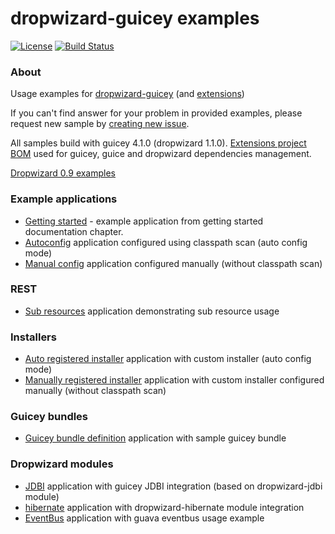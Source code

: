 # dropwizard-guicey examples
[![License](http://img.shields.io/badge/license-MIT-blue.svg?style=flat)](http://www.opensource.org/licenses/MIT)
[![Build Status](http://img.shields.io/travis/xvik/dropwizard-guicey-examples.svg)](https://travis-ci.org/xvik/dropwizard-guicey-examples)

### About

Usage examples for [dropwizard-guicey](https://github.com/xvik/dropwizard-guicey)
(and [extensions](https://github.com/xvik/dropwizard-guicey-ext))

If you can't find answer for your problem in provided examples, please request new sample by 
[creating new issue](https://github.com/xvik/dropwizard-guicey-examples/issues).

All samples build with guicey 4.1.0 (dropwizard 1.1.0). [Extensions project BOM](https://github.com/xvik/dropwizard-guicey-ext/tree/master/guicey-bom) 
used for guicey, guice and dropwizard dependencies management.

[Dropwizard 0.9 examples](https://github.com/xvik/dropwizard-guicey-examples/tree/dw-0.9)

### Example applications

* [Getting started](getting-started) - example application from getting started documentation chapter.
* [Autoconfig](autoconfig-base) 
application configured using classpath scan (auto config mode)
* [Manual config](manualconfig-base) 
application configured manually (without classpath scan)

### REST

* [Sub resources](rest-sub-resource)
application demonstrating sub resource usage

### Installers

* [Auto registered installer](autoconfig-installer) 
application with custom installer (auto config mode)
* [Manually registered installer](manualconfig-installer) 
application with custom installer configured manually (without classpath scan)

### Guicey bundles

* [Guicey bundle definition](bundle-base) 
application with sample guicey bundle

### Dropwizard modules

* [JDBI](jdbi) application with guicey JDBI integration (based on dropwizard-jdbi module)
* [hibernate](hibernate) application with dropwizard-hibernate module integration
* [EventBus](eventbus) application with guava eventbus usage example
